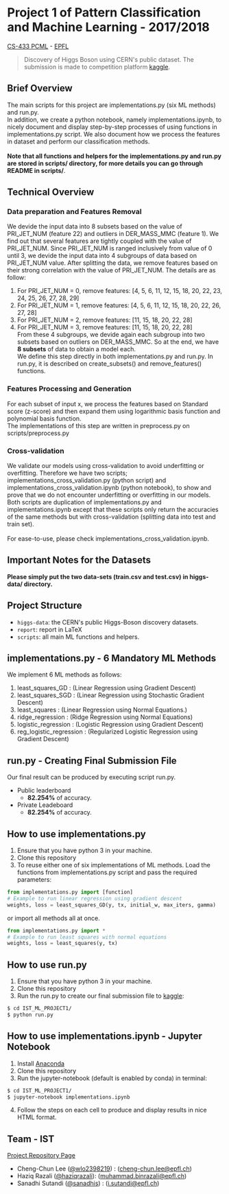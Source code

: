 # Project 1 of Pattern Classification and Machine Learning - 2017/2018

[CS-433 PCML](http://isa.epfl.ch/imoniteur_ISAP/!itffichecours.htm?ww_i_matiere=2217650315&ww_x_anneeAcad=2017-2018&ww_i_section=249847&ww_i_niveau=&ww_c_langue=en) - [EPFL](http://epfl.ch)

> Discovery of Higgs Boson using CERN's public dataset. The submission is made to competition platform [kaggle](https://www.kaggle.com/c/epfml-higgs).

## Brief Overview
The main scripts for this project are implementations.py (six ML methods) and run.py. 
<br />In addition, we create a python notebook, namely implementations.ipynb, to nicely document and display step-by-step processes of using functions in implementations.py script. We also document how we process the features in dataset and perform our classification methods.
<br /><br />
**Note that all functions and helpers for the implementations.py and run.py are stored in scripts/ directory, for more details you can go through README in scripts/**.

## Technical Overview
### Data preparation and Features Removal
We devide the input data into 8 subsets based on the value of PRI_JET_NUM (feature 22) and outliers in DER_MASS_MMC (feature 1). We find out that several features are tightly coupled with the value of PRI_JET_NUM. Since PRI_JET_NUM is ranged inclusively from value of 0 until 3, we devide the input data into 4 subgroups of data based on PRI_JET_NUM value. After splitting the data, we remove features based on their strong correlation with the value of PRI_JET_NUM. The details are as follow:
1. For PRI_JET_NUM = 0, remove features: [4, 5, 6, 11, 12, 15, 18, 20, 22, 23, 24, 25, 26, 27, 28, 29]
2. For PRI_JET_NUM = 1, remove features: [4, 5, 6, 11, 12, 15, 18, 20, 22, 26, 27, 28]
3. For PRI_JET_NUM = 2, remove features: [11, 15, 18, 20, 22, 28]
4. For PRI_JET_NUM = 3, remove features: [11, 15, 18, 20, 22, 28]
<br />From these 4 subgroups, we devide again each subgroup into two subsets based on outliers on DER_MASS_MMC.
So at the end, we have **8 subsets** of data to obtain a model each.
<br />We define this step directly in both implementations.py and run.py. In run.py, it is described on create_subsets() and remove_features() functions.

### Features Processing and Generation
For each subset of input x, we process the features based on Standard score (z-score) and then expand them using logarithmic basis function and polynomial basis function. 
<br />The implementations of this step are written in preprocess.py on scripts/preprocess.py

### Cross-validation
We validate our models using cross-validation to avoid underfitting or overfitting. Therefore we have two scripts; implementations_cross_validation.py (python script) and implementations_cross_validation.ipynb (python notebook), to show and prove that we do not encounter underfitting or overfitting in our models. Both scripts are duplication of implementations.py and implementations.ipynb except that these scripts only return the accuracies of the same methods but with cross-validation (splitting data into test and train set). 
<br /><br />For ease-to-use, please check implementations_cross_validation.ipynb.

## Important Notes for the Datasets
**Please simply put the two data-sets (train.csv and test.csv) in higgs-data/ directory.**

## Project Structure
- `higgs-data`: the CERN's public Higgs-Boson discovery datasets.
- `report`: report in LaTeX
- `scripts`: all main ML functions and helpers.

## implementations.py - 6 Mandatory ML Methods  
We implement 6 ML methods as follows:
1. least_squares_GD : (Linear Regression using Gradient Descent)
2. least_squares_SGD : (Linear Regression using Stochastic Gradient Descent)
3. least_squares : (Linear Regression using Normal Equations.)
4. ridge_regression : (Ridge Regression using Normal Equations)
5. logistic_regression : (Logistic Regression using Gradient Descent)
6. reg_logistic_regression : (Regularized Logistic Regression using Gradient Descent)

## run.py - Creating Final Submission File  
Our final result can be produced by executing script run.py.

* Public leaderboard
  - **82.254%** of accuracy.
* Private Leadeboard
  - **82.254%** of accuracy.

## How to use implementations.py

1. Ensure that you have python 3 in your machine.
2. Clone this repository
3. To reuse either one of six implementations of ML methods. Load the functions from implementations.py script and pass the required parameters:

  ```python
  from implementations.py import [function]
  # Example to run linear regression using gradient descent
  weights, loss = least_squares_GD(y, tx, initial_w, max_iters, gamma)
  ```

  or import all methods all at once.
  ```python
  from implementations.py import *
  # Example to run least squares with normal equations
  weights, loss = least_squares(y, tx)
  ```

## How to use run.py

1. Ensure that you have python 3 in your machine.
2. Clone this repository
3. Run the run.py to create our final submission file to [kaggle](https://www.kaggle.com/c/epfml-higgs/leaderboard):

  ```bash
  $ cd IST_ML_PROJECT1/
  $ python run.py
  ```

## How to use implementations.ipynb - Jupyter Notebook

1. Install [Anaconda](https://www.continuum.io/downloads)
2. Clone this repository
3. Run the jupyter-notebook (default is enabled by conda) in terminal:

  ```bash
  $ cd IST_ML_PROJECT1/
  $ jupyter-notebook implementations.ipynb
  ```

4. Follow the steps on each cell to produce and display results in nice HTML format.

## Team - IST
[Project Repository Page](https://github.com/sanadhis/IST_ML_Project1)
- Cheng-Chun Lee ([@wlo2398219](https://github.com/wlo2398219)) : (cheng-chun.lee@epfl.ch)
- Haziq Razali ([@haziqrazali](https://github.com/haziqrazali)): (muhammad.binrazali@epfl.ch)
- Sanadhi Sutandi ([@sanadhis](https://github.com/sanadhis)) : (i.sutandi@epfl.ch)